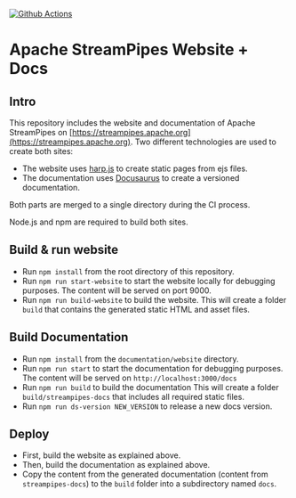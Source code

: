 [![Github Actions](https://img.shields.io/github/workflow/status/apache/streampipes-website/Build%20and%20Deploy)](https://github.com/apache/streampipes-website/actions/)
# Apache StreamPipes Website + Docs

## Intro
This repository includes the website and documentation of Apache StreamPipes on [https://streampipes.apache.org](https://streampipes.apache.org).
Two different technologies are used to create both sites:
* The website uses [harp.js](http://harpjs.com/) to create static pages from ejs files.
* The documentation uses [Docusaurus](https://docusaurus.io/) to create a versioned documentation.

Both parts are merged to a single directory during the CI process.

Node.js and npm are required to build both sites.

## Build & run website

* Run ``npm install`` from the root directory of this repository.
* Run ``npm run start-website`` to start the website locally for debugging purposes. The content will be served on port 9000.
* Run ``npm run build-website`` to build the website. This will create a folder ``build`` that contains the generated static HTML and asset files.

## Build Documentation

* Run ``npm install`` from the ``documentation/website`` directory.
* Run ``npm run start`` to start the documentation for debugging purposes. The content will be served on ``http://localhost:3000/docs``
* Run ``npm run build`` to build the documentation This will create a folder ``build/streampipes-docs`` that includes all required static files.
* Run ``npm run ds-version NEW_VERSION`` to release a new docs version.

## Deploy

* First, build the website as explained above.
* Then, build the documentation as explained above.
* Copy the content from the generated documentation (content from ``streampipes-docs``) to the ``build`` folder into a subdirectory named ``docs``.
